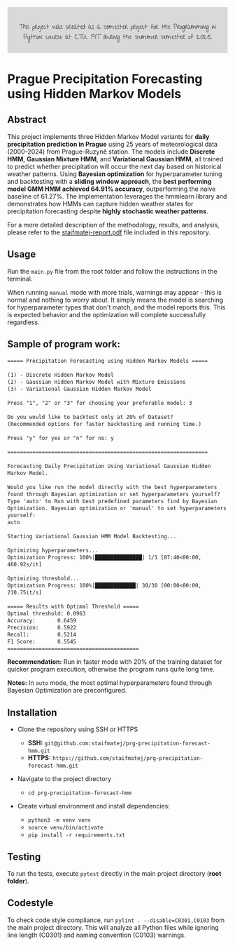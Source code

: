 ![FYI](FYI.png)

# Prague Precipitation Forecasting using Hidden Markov Models


## Abstract

This project implements three Hidden Markov Model variants for **daily precipitation prediction in Prague** using 25 years of meteorological data (2000-2024) from Prague-Ruzyně station. The models include **Discrete HMM**, **Gaussian Mixture HMM**, and **Variational Gaussian HMM**, all trained to predict whether precipitation will occur the next day based on historical weather patterns. Using **Bayesian optimization** for hyperparameter tuning and backtesting with a **sliding window approach**, the **best performing model GMM HMM achieved 64.91% accuracy**, outperforming the naive baseline of 61.27%. The implementation leverages the hmmlearn library and demonstrates how HMMs can capture hidden weather states for precipitation forecasting despite **highly stochastic weather patterns**.

For a more detailed description of the methodology, results, and analysis, please refer to the [staifmatej-report.pdf](staifmatej-report.pdf) file included in this repository.


## Usage

Run the `main.py` file from the root folder and follow the instructions in the terminal.

When running `manual` mode with more trials, warnings may appear - this is normal and nothing to worry about. It simply means the model is searching for hyperparameter types that don't match, and the model reports this. This is expected behavior and the optimization will complete successfully regardless.

## Sample of program work:
```
===== Precipitation Forecasting using Hidden Markov Models =====

(1) - Discrete Hidden Markov Model
(2) - Gaussian Hidden Markov Model with Mixture Emissions
(3) - Variational Gaussian Hidden Markov Model

Press "1", "2" or "3" for choosing your preferable model: 3

Do you would like to backtest only at 20% of Dataset?
(Recommended options for faster backtesting and running time.)

Press "y" for yes or "n" for no: y

================================================================

Forecasting Daily Precipitation Using Variational Gaussian Hidden Markov Model.

Would you like run the model directly with the best hyperparameters found through Bayesian optimization or set hyperparameters yourself?
Type 'auto' to Run with best predefined parameters find by Bayesian Optimization. Bayesian optimization or 'manual' to set hyperparameters yourself:
auto

Starting Variational Gaussian HMM Model Backtesting...

Optimizing hyperparameters...
Optimization Progress: 100%|███████████████| 1/1 [07:40<00:00, 460.92s/it]

Optimizing threshold...
Optimization Progress: 100%|█████████████| 30/30 [00:00<00:00, 210.75it/s]

===== Results with Optimal Threshold =====
Optimal threshold: 0.0963
Accuracy:       0.6459
Precision:      0.5922
Recall:         0.5214
F1 Score:       0.5545
==========================================
```
**Recommendation:**
Run in faster mode with 20% of the training dataset for quicker program execution, otherwise the program runs quite long time.

**Notes:**
In `auto` mode, the most optimal hyperparameters found through Bayesian Optimization are preconfigured.

## Installation

- Clone the repository using SSH or HTTPS
    - **SSH:** `git@github.com:staifmatej/prg-precipitation-forecast-hmm.git`
    - **HTTPS:** `https://github.com/staifmatej/prg-precipitation-forecast-hmm.git`

- Navigate to the project directory

    - `cd prg-precipitation-forecast-hmm`

- Create virtual environment and install dependencies:

    - `python3 -m venv venv`
    - `source venv/bin/activate`
    - `pip install -r requirements.txt`

## Testing

To run the tests, execute `pytest` directly in the main project directory (**root folder**).

## Codestyle

To check code style compliance, run `pylint . --disable=C0301,C0103` from the main project directory. This will analyze all Python files while ignoring line length (C0301) and naming convention (C0103) warnings.
